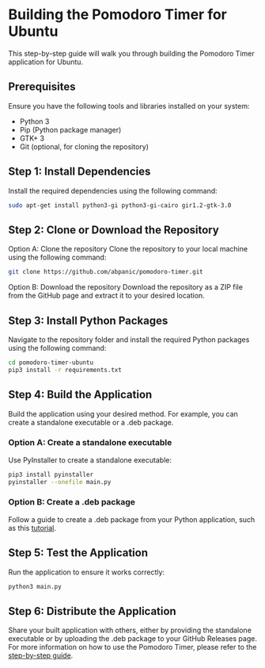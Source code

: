 # Building the Pomodoro Timer for Ubuntu

This step-by-step guide will walk you through building the Pomodoro Timer application for Ubuntu.

## Prerequisites

Ensure you have the following tools and libraries installed on your system:

- Python 3
- Pip (Python package manager)
- GTK+ 3
- Git (optional, for cloning the repository)

## Step 1: Install Dependencies

Install the required dependencies using the following command:

```bash
sudo apt-get install python3-gi python3-gi-cairo gir1.2-gtk-3.0
```
## Step 2: Clone or Download the Repository
Option A: Clone the repository
Clone the repository to your local machine using the following command:

```bash
git clone https://github.com/abpanic/pomodoro-timer.git
```
Option B: Download the repository
Download the repository as a ZIP file from the GitHub page and extract it to your desired location.

## Step 3: Install Python Packages
Navigate to the repository folder and install the required Python packages using the following command:

```bash
cd pomodoro-timer-ubuntu
pip3 install -r requirements.txt
```
## Step 4: Build the Application
Build the application using your desired method. For example, you can create a standalone executable or a .deb package.

### Option A: Create a standalone executable
Use PyInstaller to create a standalone executable:

```bash
pip3 install pyinstaller
pyinstaller --onefile main.py
```
### Option B: Create a .deb package
Follow a guide to create a .deb package from your Python application, such as this [tutorial](https://www.electronjs.org/docs/latest/tutorial/application-distribution#creating-packages).

## Step 5: Test the Application
Run the application to ensure it works correctly:

```bash
python3 main.py
```
## Step 6: Distribute the Application
Share your built application with others, either by providing the standalone executable or by uploading the .deb package to your GitHub Releases page.
For more information on how to use the Pomodoro Timer, please refer to the [step-by-step guide](https://abpanic.github.io/PodomoroTimer/).
